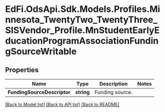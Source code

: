 # EdFi.OdsApi.Sdk.Models.Profiles.Minnesota_TwentyTwo_TwentyThree_SISVendor_Profile.MnStudentEarlyEducationProgramAssociationFundingSourceWritable
## Properties

Name | Type | Description | Notes
------------ | ------------- | ------------- | -------------
**FundingSourceDescriptor** | **string** | Funding source. | 

[[Back to Model list]](../README.md#documentation-for-models) [[Back to API list]](../README.md#documentation-for-api-endpoints) [[Back to README]](../README.md)

